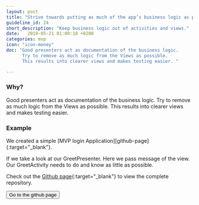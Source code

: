 ```yaml
---
layout: post
title: "Strive towards putting as much of the app’s business logic as possible in Presenters."
guideline_id: 24
short_description: "Keep business logic out of activities and views."
date:   2019-05-21 01:00:18 +0200
categories: mvp
icon: "icon-money"
doc: "Good presenters act as documentation of the business logic. 
      Try to remove as much logic from the Views as possible. 
      This results into clearer views and makes testing easier. "

---
```

<h3>Why?</h3>
Good presenters act as documentation of the business logic. 
Try to remove as much logic from the Views as possible. 
This results into clearer views and makes testing easier.  

<h3>Example</h3>
We created a simple [MVP login Application][github-page]{:target="_blank"}.

If we take a look at our GreetPresenter. 
Here we pass message of the view. 
Our GreetActivity needs to do and know as little as possible. 

<script src="https://gist.github.com/Geertdepont/7e57da2825201c7246ad8599e9fb9abd.js"></script>

Check out the [Github page][github-page]{:target="_blank"} to view the complete repository.

<a href="https://github.com/Geertdepont/bachelor_thesis/tree/master/MVPLogin" target="_blank"><button type="button" class="btn btn-primary btn-icon-right">Go to the github page</button></a>

[github-page]: https://github.com/Geertdepont/bachelor_thesis/tree/master/MVPLogin

